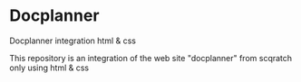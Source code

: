 # Docplanner
Docplanner integration html &amp; css

This repository is an integration of the web site "docplanner" from scqratch only using html & css
